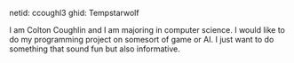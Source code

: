 netid: ccoughl3
ghid: Tempstarwolf

I am Colton Coughlin and I am majoring in computer science. I would like to do my programming project on
somesort of game or AI. I just want to do something that sound fun but also informative. 
